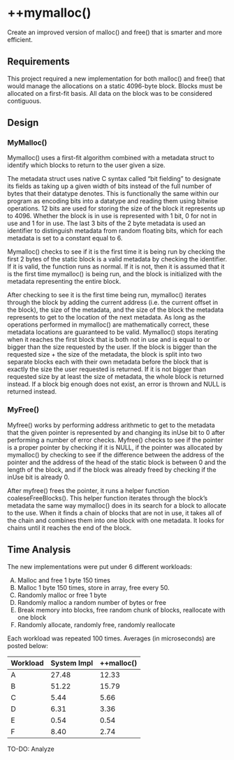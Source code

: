 # ++mymalloc()
Create an improved version of malloc() and free() that is smarter and more efficient.

## Requirements
This project required a new implementation for both malloc() and free() that would manage the allocations on a static 4096-byte block. Blocks must be allocated on a first-fit basis. All data on the block was to be considered contiguous.

## Design

### MyMalloc() 
Mymalloc() uses a first-fit algorithm combined with a metadata struct to identify which blocks to return to the user given a size.



The metadata struct uses native C syntax called “bit fielding” to designate its fields as taking up a given width of bits instead of the full number of bytes that their datatype denotes. This is functionally the same within our program as encoding bits into a datatype and reading them using bitwise operations. 12 bits are used for storing the size of the block it represents up to 4096. Whether the block is in use is represented with 1 bit, 0 for not in use and 1 for in use. The last 3 bits of the 2 byte metadata is used an identifier to distinguish metadata from random floating bits, which for each metadata is set to a constant equal to 6.



Mymalloc() checks to see if it is the first time it is being run by checking the first 2 bytes of the static block is a valid metadata by checking the identifier. If it is valid, the function runs as normal. If it is not, then it is assumed that it is the first time mymalloc() is being run, and the block is initialized with the metadata representing the entire block.



After checking to see it is the first time being run, mymalloc() iterates through the block by adding the current address (i.e. the current offset in the block), the size of the metadata, and the size of the block the metadata represents to get to the location of the next metadata. As long as the operations performed in mymalloc() are mathematically correct, these metadata locations are guaranteed to be valid. Mymalloc() stops iterating when it reaches the first block that is both not in use and is equal to or bigger than the size requested by the user. If the block is bigger than the requested size + the size of the metadata, the block is split into two separate blocks each with their own metadata before the block that is exactly the size the user requested is returned. If it is not bigger than requested size by at least the size of metadata, the whole block is returned instead. If a block big enough does not exist, an error is thrown and NULL is returned instead.



### MyFree()
Myfree() works by performing address arithmetic to get to the metadata that the given pointer is represented by and changing its inUse bit to 0 after performing a number of error checks. Myfree() checks to see if the pointer is a proper pointer by checking if it is NULL, if the pointer was allocated by mymalloc() by checking to see if the difference between the address of the pointer and the address of the head of the static block is between 0 and the length of the block, and if the block was already freed by checking if the inUse bit is already 0.



After myfree() frees the pointer, it runs a helper function coaleseFreeBlocks(). This helper function iterates through the block’s metadata the same way mymalloc() does in its search for a block to allocate to the use. When it finds a chain of blocks that are not in use, it takes all of the chain and combines them into one block with one metadata. It looks for chains until it reaches the end of the block.



## Time Analysis
The new implementations were put under 6 different workloads:
<ol type="A">
  <li>Malloc and free 1 byte 150 times</li>
  <li>Malloc 1 byte 150 times, store in array, free every 50.</li>
  <li>Randomly malloc or free 1 byte</li>
  <li>Randomly malloc a random number of bytes or free</li>
  <li>Break memory into blocks, free random chunk of blocks, reallocate with one block</li>
  <li>Randomly allocate, randomly free, randomly reallocate</li>
</ol>



Each workload was repeated 100 times. Averages (in microseconds) are posted below:

| Workload | System Impl | ++malloc() |
|----------|-------------|------------|
| A        | 27.48       | 12.33      |
| B        | 51.22       | 15.79      |
| C        | 5.44        | 5.66       |
| D        | 6.31        | 3.36       |
| E        | 0.54        | 0.54       |
| F        | 8.40        | 2.74       |

TO-DO: Analyze
